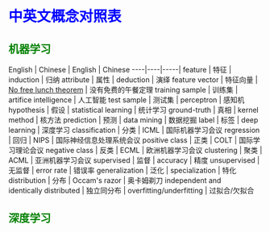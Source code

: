 # <font color="blue">中英文概念对照表</font>
## <font color="green">机器学习</font>
English | Chinese | English | Chinese 
----|----|-----|
feature | 特征 | induction | 归纳
attribute | 属性 | deduction | 演绎
feature vector | 特征向量 | <a href="https://en.wikipedia.org/wiki/No_free_lunch_theorem">No free lunch theorem</a> | 没有免费的午餐定理
training sample | 训练集 | artifice intelligence | 人工智能
test sample | 测试集 | perceptron | 感知机
hypothesis | 假设 | statistical learning | 统计学习
ground-truth | 真相 | kernel method | 核方法
prediction | 预测 | data mining |  数据挖掘
label | 标签 | deep learning |  深度学习
classification | 分类 | ICML | 国际机器学习会议
regression | 回归 | NIPS | 国际神经信息处理系统会议
positive class | 正类 | COLT | 国际学习理论会议
negative class | 反类 | ECML | 欧洲机器学习会议
clustering | 聚类 | ACML | 亚洲机器学习会议
supervised | 监督 | accuracy | 精度
unsupervised | 无监督 | error rate | 错误率 
generalization | 泛化 | specialization | 特化 
distribution | 分布 | Occam's razor | 奥卡姆剃刀
independent and <br>identically distributed | 独立同分布 | overfitting/underfitting | 过拟合/欠拟合









## <font color="green">深度学习</font>